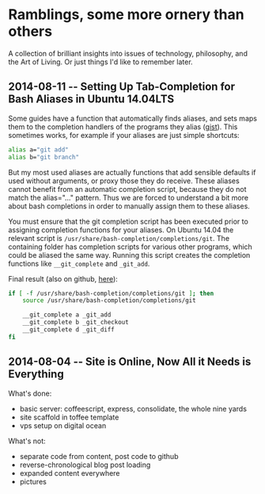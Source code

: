 # Ramblings, some more ornery than others #

A collection of brilliant insights into issues of technology, philosophy, and the Art of Living. Or just things I'd like to remember later.


## 2014-08-11 -- Setting Up Tab-Completion for Bash Aliases in Ubuntu 14.04LTS ##

Some guides have a function that automatically finds aliases, and sets maps them to the completion handlers of the programs they alias ([gist](https://gist.github.com/ckorn/4999102)).
This sometimes works, for example if your aliases are just simple shortcuts:
```bash
alias a="git add"
alias b="git branch"
```

But my most used aliases are actually functions that add sensible defaults if used without arguments, or proxy those they do receive.
These aliases cannot benefit from an automatic completion script, because they do not match the alias="..." pattern.
Thus we are forced to understand a bit more about bash completions in order to manually assign them to these aliases.

You must ensure that the git completion script has been executed prior to assigning completion functions for your aliases.
On Ubuntu 14.04 the relevant script is `/usr/share/bash-completion/completions/git`.
The containing folder has completion scripts for various other programs, which could be aliased the same way.
Running this script creates the completion functions like `__git_complete` and `_git_add`.

Final result (also on github, [here](https://github.com/dulrich/scripts/blob/master/aliases.sh#L115)):
```bash
if [ -f /usr/share/bash-completion/completions/git ]; then
	source /usr/share/bash-completion/completions/git

	__git_complete a _git_add
	__git_complete b _git_checkout
	__git_complete d _git_diff
fi
```


## 2014-08-04 -- Site is Online, Now All it Needs is Everything ##

What's done:
* basic server: coffeescript, express, consolidate, the whole nine yards
* site scaffold in toffee template
* vps setup on digital ocean

What's not:
* separate code from content, post code to github
* reverse-chronological blog post loading
* expanded content everywhere
* pictures